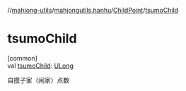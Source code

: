 //[mahjong-utils](../../../index.md)/[mahjongutils.hanhu](../index.md)/[ChildPoint](index.md)/[tsumoChild](tsumo-child.md)

# tsumoChild

[common]\
val [tsumoChild](tsumo-child.md): [ULong](https://kotlinlang.org/api/latest/jvm/stdlib/kotlin-stdlib/kotlin/-u-long/index.html)

自摸子家（闲家）点数
